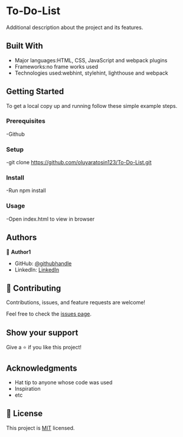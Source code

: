 # To-Do-List

Additional description about the project and its features.

## Built With

- Major languages:HTML, CSS, JavaScript and webpack plugins
- Frameworks:no frame works used
- Technologies used:webhint, stylehint, lighthouse and webpack


## Getting Started

To get a local copy up and running follow these simple example steps.

### Prerequisites
-Github

### Setup
-git clone https://github.com/oluyaratosin123/To-Do-List.git

### Install
-Run npm install

### Usage
-Open index.html to view in browser

## Authors

👤 **Author1**

- GitHub: [@githubhandle](https://github.com/oluyaratosin123)
- LinkedIn: [LinkedIn](https://www.linkedin.com/in/edward-oluyara-708b88215/)

## 🤝 Contributing

Contributions, issues, and feature requests are welcome!

Feel free to check the [issues page](../../issues/).

## Show your support

Give a ⭐️ if you like this project!

## Acknowledgments

- Hat tip to anyone whose code was used
- Inspiration
- etc

## 📝 License

This project is [MIT](./MIT.md) licensed.